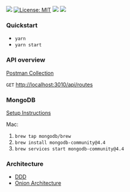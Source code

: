 
![](https://user-content.gitlab-static.net/3acf9183b4b660d7600ebd245660b9e8602754f7/68747470733a2f2f696d672e736869656c64732e696f2f62616467652f636f64655f7374796c652d7374616e646172642d627269676874677265656e2e737667)
[![License: MIT](https://img.shields.io/badge/License-MIT-yellow.svg)](https://opensource.org/licenses/MIT)
![](https://user-content.gitlab-static.net/bbac6c1cb193924b60fcfaeb8b6827e9f6f9e0d6/68747470733a2f2f636f6465636f762e696f2f676c2f7669732d696f6e2f73747564696f2f6272616e63682f253543783664363137333734363537322f67726170682f62616467652e7376673f746f6b656e3d464e50535957454e515a)
![](https://camo.githubusercontent.com/6e9ccd97d0b5a39067b7fbe5f903b733f4f8eba2/68747470733a2f2f696d672e736869656c64732e696f2f62616467652f636f64652532306f662d636f6e647563742d6666363962342e7376673f7374796c653d666c61742d737175617265)

### Quickstart

- `yarn`
- `yarn start`

### API overview

[Postman Collection]()


`GET` [http://localhost:3010/api/routes](http://localhost:3010/api/routes)


### MongoDB

[Setup Instructions](https://docs.mongodb.com/manual/tutorial/install-mongodb-on-os-x/)

Mac:
1. `brew tap mongodb/brew`
2. `brew install mongodb-community@4.4`
3. `brew services start mongodb-community@4.4`

### Architecture

- [DDD](https://dev.to/santypk4/bulletproof-node-js-project-architecture-4epf)
- [Onion Architecture]()

